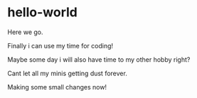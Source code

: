 # hello-world
Here we go.


Finally i can use my time for coding!


Maybe some day i will also have time to my other hobby right?

Cant let all my minis getting dust forever.


Making some small changes now!
